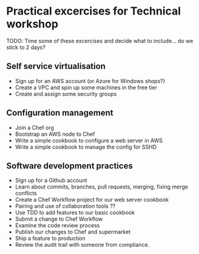# Practical excercises for Technical workshop

TODO: Time some of these excercises and decide what to include... do we stick to 2 days?

## Self service virtualisation
* Sign up for an AWS account (or Azure for Windows shops?)
* Create a VPC and spin up some machines in the free tier
* Create and assign some security groups

## Configuration management
* Join a Chef org
* Bootstrap an AWS node to Chef
* Write a simple cookbook to configure a web server in AWS
* Write a simple cookbook to manage the config for SSHD

## Software development practices
* Sign up for a Github account
* Learn about commits, branches, pull requests, merging, fixing merge conflicts
* Create a Chef Workflow project for our web server cookbook
* Pairing and use of collaboration tools ??
* Use TDD to add features to our basic cookbook
* Submit a change to Chef Workflow
* Examine the code review process
* Publish our changes to Chef and supermarket
* Ship a feature to production
* Review the audit trail with someone from compliance.
